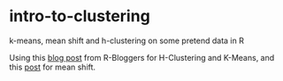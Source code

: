 # intro-to-clustering
k-means, mean shift and h-clustering on some pretend data in R

Using this [blog post](https://www.r-bloggers.com/2021/04/cluster-analysis-in-r/) from R-Bloggers for H-Clustering and K-Means, and this [post](https://www.r-bloggers.com/2016/08/meanshiftr/) for mean shift.
